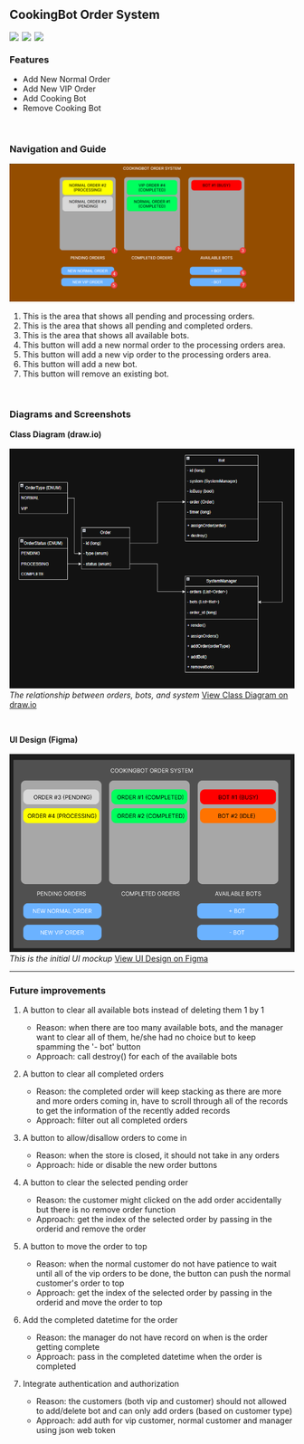 ## CookingBot Order System
<div style="display: flex; flex-wrap: wrap; gap: 6px; align-items: center;">
  <img src="https://img.shields.io/badge/-HTML5-E34F26?logo=html5&logoColor=white&style=flat" />
  <img src="https://img.shields.io/badge/-CSS3-1572B6?logo=css&logoColor=white&style=flat" />
  <img src="https://img.shields.io/badge/-JavaScript-F7DF1E?logo=javascript&logoColor=black&style=flat" />
</div>


### Features
- Add New Normal Order
- Add New VIP Order
- Add Cooking Bot
- Remove Cooking Bot
<br/>

### Navigation and Guide
<img src="./asset/navigation_and_guide.png" width="600"/>  

1. This is the area that shows all pending and processing orders. 
2. This is the area that shows all pending and completed orders.
3. This is the area that shows all available bots.
4. This button will add a new normal order to the processing orders area.
5. This button will add a new vip order to the processing orders area.
6. This button will add a new bot.
7. This button will remove an existing bot.

<br/>
 

### Diagrams and Screenshots

**Class Diagram (draw.io)**  
<br/>
<img src="./asset/class_diagram.png" width="600"/>  
*The relationship between orders, bots, and system*
[View Class Diagram on draw.io](https://drive.google.com/file/d/12zSYeIzdkkMp3QczAnlS6P3vISCX_QhL/view?usp=drive_link)

<br/>

**UI Design (Figma)**  
<br/>
<img src="./asset/ui_design.png" width="600"/>  
*This is the initial UI mockup*
[View UI Design on Figma](https://www.figma.com/design/nme8PYrXDRU8C6xlA7H4EL/FeedMe?node-id=0-1&t=zVPh4efur1SM4amj-1)

---

### Future improvements
1) A button to clear all available bots instead of deleting them 1 by 1
   - Reason: when there are too many available bots, and the manager want to clear all of them, he/she had no choice but to keep spamming the '- bot' button
   - Approach: call destroy() for each of the available bots

2) A button to clear all completed orders
   - Reason: the completed order will keep stacking as there are more and more orders coming in, have to scroll through all of the records to get the information of the recently added records
   - Approach: filter out all completed orders

3) A button to allow/disallow orders to come in
   - Reason: when the store is closed, it should not take in any orders
   - Approach: hide or disable the new order buttons

4) A button to clear the selected pending order
   - Reason: the customer might clicked on the add order accidentally but there is no remove order function
   - Approach: get the index of the selected order by passing in the orderid and remove the order

5) A button to move the order to top
   - Reason: when the normal customer do not have patience to wait until all of the vip orders to be done, the button can push the normal customer's order to top
   - Approach: get the index of the selected order by passing in the orderid and move the order to top

6) Add the completed datetime for the order
   - Reason: the manager do not have record on when is the order getting complete
   - Approach: pass in the completed datetime when the order is completed

7) Integrate authentication and authorization
   - Reason: the customers (both vip and customer) should not allowed to add/delete bot and can only add orders (based on customer type)
   - Approach: add auth for vip customer, normal customer and manager using json web token
